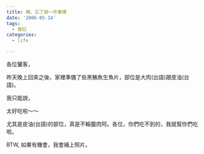 ```yaml
---
title: 噢，忘了說一件事情
date: '2006-05-14'
tags:
  - 食記
categories:
  - life

---
```

各位饕客，  
  
昨天晚上回來之後，家裡準備了些黑鮪魚生魚片，部位是大肉(台語)跟皮油(台語)。  
  
我只能說，  
  
太好吃啦～～  
  
尤其是皮油(台語)的部位，真是不輸腹肉阿。各位，你們吃不到的，我就幫你們吃啦。  
  
BTW, 如果有機會，我會補上照片。